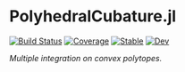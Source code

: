 # PolyhedralCubature.jl

[![Build Status](https://github.com/stla/PolyhedralCubature.jl/actions/workflows/test.yml/badge.svg?branch=main)](https://github.com/stla/PolyhedralCubature.jl/actions/workflows/test.yml?query=branch%3Amain)
[![Coverage](https://codecov.io/gh/stla/PolyhedralCubature.jl/branch/main/graph/badge.svg)](https://codecov.io/gh/stla/PolyhedralCubature.jl)
[![Stable](https://img.shields.io/badge/docs-stable-blue.svg)](https://stla.github.io/PolyhedralCubature.jl/stable)
[![Dev](https://img.shields.io/badge/docs-dev-blue.svg)](https://stla.github.io/PolyhedralCubature.jl/dev)

*Multiple integration on convex polytopes.*
